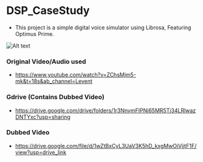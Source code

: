# DSP_CaseStudy
- This project is a simple digital voice simulator using Librosa, Featuring Optimus Prime.

![Alt text](https://cdn.mos.cms.futurecdn.net/jveeS5AyLX3Ec9Z2zsMm6i-970-80.jpg.webp)


### Original Video/Audio used
- https://www.youtube.com/watch?v=ZChsMjm5-mk&t=18s&ab_channel=Levent

### Gdrive (Contains Dubbed Video)
- https://drive.google.com/drive/folders/1r3NnymFIPNj65MR5Tj34LRlwazDNTYxc?usp=sharing

### Dubbed Video
- https://drive.google.com/file/d/1wZtBxCyL3UaV3K5hD_kxgMwOiVjjtF1F/view?usp=drive_link




